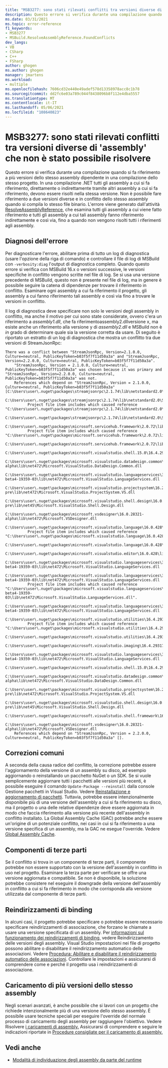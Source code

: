 ```yaml
---
title: "MSB3277: sono stati rilevati conflitti tra versioni diverse di 'assembly' che non è stato possibile risolvere"
description: Questo errore si verifica durante una compilazione quando si fa riferimento a più versioni dello stesso assembly dipendente in una compilazione dello stesso progetto.
ms.date: 03/31/2021
ms.topic: error-reference
f1_keywords:
- MSB3277
- MSBuild.ResolveAssemblyReference.FoundConflicts
dev_langs:
- VB
- CSharp
- C++
- FSharp
author: ghogen
ms.author: ghogen
manager: jmartens
ms.workload:
- multiple
ms.openlocfilehash: 7606cd32e440e49adef578d13358978acc8c1b78
ms.sourcegitcommit: dd2fc6e03a789c044f8438096b8f112e4dba5557
ms.translationtype: MT
ms.contentlocale: it-IT
ms.lasthandoff: 05/06/2021
ms.locfileid: "108640823"
---
```

# <a name="msb3277-found-conflicts-between-different-versions-of-assembly-that-could-not-be-resolved"></a>MSB3277: sono stati rilevati conflitti tra versioni diverse di 'assembly' che non è stato possibile risolvere

Questo errore si verifica durante una compilazione quando si fa riferimento a più versioni dello stesso assembly dipendente in una compilazione dello stesso progetto. In una compilazione .NET tutti gli assembly a cui si fa riferimento, direttamente o indirettamente tramite altri assembly a cui si fa riferimento, devono essere risolti nella stessa versione. Non è possibile fare riferimento a due versioni diverse e in conflitto dello stesso assembly quando si compila lo stesso file binario. L'errore viene generato dall'attività [ResolveAssemblyReference](../resolveassemblyreference-task.md), che esamina tutti gli assembly a cui viene fatto riferimento e tutti gli assembly a cui tali assembly fanno riferimento indirettamente e così via, fino a quando non vengono risolti tutti i riferimenti agli assembly.

## <a name="diagnosing-the-error"></a>Diagnosi dell'errore

Per diagnosticare l'errore, abilitare prima di tutto un log di diagnostica (usare l'opzione della riga di comando) e controllare il file di log di MSBuild con `-verbosity:diag` l'output di diagnostica completo. Quando questo errore si verifica con MSBuild 16.x o versioni successive, le versioni specifiche in conflitto vengono scritte nel file di log. Se si usa una versione precedente di MSBuild, questo non è presente nel file di log, ma in genere è possibile seguire la catena di dipendenze per trovare il riferimento in conflitto. Esaminare ogni assembly a cui fa riferimento il progetto, gli assembly a cui fanno riferimento tali assembly e così via fino a trovare le versioni in conflitto.

Il log di diagnostica deve specificare non solo le versioni degli assembly in conflitto, ma anche il motivo per cui sono state considerate, ovvero c'era un riferimento a *assembly1.dll*, che fa riferimentoassembly2.dllversione x, ma esiste anche un riferimento alla versione y di *assembly2.dll* e MSBuild non è *in* grado di determinare quale sia la versione corretta da usare.  Di seguito è riportato un estratto di un log di diagnostica che mostra un conflitto tra due versioni di StreamJsonRpc:

```output
There was a conflict between "StreamJsonRpc, Version=2.1.0.0, Culture=neutral, PublicKeyToken=b03f5f7f11d50a3a" and "StreamJsonRpc, Version=2.2.0.0, Culture=neutral, PublicKeyToken=b03f5f7f11d50a3a".
    "StreamJsonRpc, Version = 2.1.0.0, Culture=neutral, PublicKeyToken=b03f5f7f11d50a3a" was chosen because it was primary and "StreamJsonRpc, Version=2.2.0.0, Culture=neutral, PublicKeyToken=b03f5f7f11d50a3a" was not.
    References which depend on "StreamJsonRpc, Version = 2.1.0.0, Culture=neutral, PublicKeyToken=b03f5f7f11d50a3a" [C:\Users\user\.nuget\packages\streamjsonrpc\2.1.74\lib\netstandard2.0\StreamJsonRpc.dll].
    C:\Users\user\.nuget\packages\streamjsonrpc\2.1.74\lib\netstandard2.0\StreamJsonRpc.dll
          Project file item includes which caused reference "C:\Users\user\.nuget\packages\streamjsonrpc\2.1.74\lib\netstandard2.0\StreamJsonRpc.dll".
            C:\Users\user\.nuget\packages\streamjsonrpc\2.1.74\lib\netstandard2.0\StreamJsonRpc.dll
        C:\Users\user\.nuget\packages\microsoft.servicehub.framework\2.0.72\lib\netstandard2.0\Microsoft.ServiceHub.Framework.dll
          Project file item includes which caused reference "C:\Users\user\.nuget\packages\microsoft.servicehub.framework\2.0.72\lib\netstandard2.0\Microsoft.ServiceHub.Framework.dll".
            C:\Users\user\.nuget\packages\microsoft.servicehub.framework\2.0.72\lib\netstandard2.0\Microsoft.ServiceHub.Framework.dll
            C:\Users\user\.nuget\packages\microsoft.visualstudio.shell.15.0\16.4.29318.21\lib\net472\Microsoft.VisualStudio.Shell.15.0.dll
            C:\Users\user\.nuget\packages\microsoft.visualstudio.datadesign.common\16.0.28321-alpha\lib\net472\Microsoft.VisualStudio.DataDesign.Common.dll
            C:\Users\user\.nuget\packages\microsoft.visualstudio.languageservices\3.2.0-beta4-19359-03\lib\net472\Microsoft.VisualStudio.LanguageServices.dll
            C:\Users\user\.nuget\packages\microsoft.visualstudio.projectsystem\16.2.133-pre\lib\net472\Microsoft.VisualStudio.ProjectSystem.VS.dll
            C:\Users\user\.nuget\packages\microsoft.visualstudio.shell.design\16.0.28316-pre\lib\net45\Microsoft.VisualStudio.Shell.Design.dll
            C:\Users\user\.nuget\packages\microsoft.vsdesigner\16.0.28321-alpha\lib\net472\Microsoft.VSDesigner.dll
        C:\Users\user\.nuget\packages\microsoft.visualstudio.language\16.0.428\lib\net472\Microsoft.VisualStudio.Language.dll
          Project file item includes which caused reference "C:\Users\user\.nuget\packages\microsoft.visualstudio.language\16.0.428\lib\net472\Microsoft.VisualStudio.Language.dll".
            C:\Users\user\.nuget\packages\microsoft.visualstudio.language\16.0.428\lib\net472\Microsoft.VisualStudio.Language.dll
            C:\Users\user\.nuget\packages\microsoft.visualstudio.editor\16.0.428\lib\net472\Microsoft.VisualStudio.Editor.dll
            C:\Users\user\.nuget\packages\microsoft.visualstudio.languageservices\3.2.0-beta4-19359-03\lib\net472\Microsoft.VisualStudio.LanguageServices.dll
        C:\Users\user\.nuget\packages\microsoft.visualstudio.languageservices\3.2.0-beta4-19359-03\lib\net472\Microsoft.VisualStudio.LanguageServices.dll
          Project file item includes which caused reference "C:\Users\user\.nuget\packages\microsoft.visualstudio.languageservices\3.2.0-beta4-19359-03\lib\net472\Microsoft.VisualStudio.LanguageServices.dll".
            C:\Users\user\.nuget\packages\microsoft.visualstudio.languageservices\3.2.0-beta4-19359-03\lib\net472\Microsoft.VisualStudio.LanguageServices.dll
        C:\Users\user\.nuget\packages\microsoft.visualstudio.utilities\16.4.29317.144\lib\net46\Microsoft.VisualStudio.Utilities.dll
          Project file item includes which caused reference "C:\Users\user\.nuget\packages\microsoft.visualstudio.utilities\16.4.29317.144\lib\net46\Microsoft.VisualStudio.Utilities.dll".
            C:\Users\user\.nuget\packages\microsoft.visualstudio.utilities\16.4.29317.144\lib\net46\Microsoft.VisualStudio.Utilities.dll
            C:\Users\user\.nuget\packages\microsoft.visualstudio.imaging\16.4.29317.144\lib\net472\Microsoft.VisualStudio.Imaging.dll
            C:\Users\user\.nuget\packages\microsoft.visualstudio.languageservices\3.2.0-beta4-19359-03\lib\net472\Microsoft.VisualStudio.LanguageServices.dll
            C:\Users\user\.nuget\packages\microsoft.visualstudio.shell.15.0\16.4.29318.21\lib\net472\Microsoft.VisualStudio.Shell.15.0.dll
            C:\Users\user\.nuget\packages\microsoft.visualstudio.datadesign.common\16.0.28321-alpha\lib\net472\Microsoft.VisualStudio.DataDesign.Common.dll
            C:\Users\user\.nuget\packages\microsoft.visualstudio.projectsystem\16.2.133-pre\lib\net472\Microsoft.VisualStudio.ProjectSystem.VS.dll
            C:\Users\user\.nuget\packages\microsoft.visualstudio.shell.design\16.0.28316-pre\lib\net45\Microsoft.VisualStudio.Shell.Design.dll
            C:\Users\user\.nuget\packages\microsoft.visualstudio.shell.framework\16.4.29318.21\lib\net472\Microsoft.VisualStudio.Shell.Framework.dll
            C:\Users\user\.nuget\packages\microsoft.vsdesigner\16.0.28321-alpha\lib\net472\Microsoft.VSDesigner.dll
    References which depend on "StreamJsonRpc, Version = 2.2.0.0, Culture=neutral, PublicKeyToken=b03f5f7f11d50a3a" [].
```

## <a name="common-fixes"></a>Correzioni comuni

A seconda della causa radice del conflitto, la correzione potrebbe essere l'aggiornamento della versione di un assembly su disco, ad esempio aggiornando o reinstallando un pacchetto NuGet o un SDK. Se si vuole semplicemente aggiornare tutti i pacchetti alle versioni più recenti, è possibile eseguire il comando `Update-Package --reinstall` dalla console Gestione pacchetti in Visual Studio. Vedere [Reinstallazione e aggiornamento di pacchetti](/nuget/consume-packages/reinstalling-and-updating-packages). Tuttavia, potrebbe essere intenzionalmente disponibile più di una versione dell'assembly a cui si fa riferimento su disco, ma il progetto o una delle relative dipendenze deve essere aggiornata in modo che faccia riferimento alla versione più recente dell'assembly in conflitto installato. La Global Assembly Cache (GAC) potrebbe anche essere un'origine di un potenziale conflitto, nei casi in cui si fa riferimento a una versione specifica di un assembly, ma la GAC ne esegue l'override. Vedere [Global Assembly Cache](/dotnet/framework/app-domains/gac).

## <a name="third-party-components"></a>Componenti di terze parti

Se il conflitto si trova in un componente di terze parti, il componente potrebbe non essere supportato con la versione dell'assembly in conflitto in uso nel progetto. Esaminare la terza parte per verificare se offre una versione aggiornata e compatibile. Se non è disponibile, la soluzione potrebbe consistere nel eseguire il downgrade della versione dell'assembly in conflitto a cui si fa riferimento in modo che corrisponda alla versione utilizzata dal componente di terze parti.

## <a name="binding-redirects"></a>Reindirizzamenti di binding

In alcuni casi, il progetto potrebbe specificare o potrebbe essere necessario specificare reindirizzamenti di associazione, che forzano le chiamate a usare una versione specificata di un assembly. Per [informazioni sul funzionamento dei reindirizzamenti di binding,](/dotnet/framework/configure-apps/redirect-assembly-versions) vedere Reindirizzamento delle versioni degli assembly. Visual Studio impostazioni nei file di progetto possono abilitare o disabilitare il reindirizzamento automatico delle associazioni. Vedere [Procedura: Abilitare e disabilitare il reindirizzamento automatico delle associazioni](/dotnet/framework/configure-apps/how-to-enable-and-disable-automatic-binding-redirection). Controllare le impostazioni e assicurarsi di comprendere come e perché il progetto usa i reindirizzamenti di associazione.

## <a name="loading-multiple-versions-of-the-same-assembly"></a>Caricamento di più versioni dello stesso assembly

Negli scenari avanzati, è anche possibile che si lavori con un progetto che richiede intenzionalmente più di una versione dello stesso assembly. È possibile usare tecniche speciali per eseguire l'override del normale processo di caricamento degli assembly per raggiungere l'obiettivo. Vedere Risolvere [i caricamenti di assembly.](/dotnet/standard/assembly/resolve-loads) Assicurarsi di comprendere e seguire le indicazioni riportate in [Procedure consigliate per il caricamento di assembly.](/dotnet/framework/deployment/best-practices-for-assembly-loading)

## <a name="see-also"></a>Vedi anche

- [Modalità di individuazione degli assembly da parte del runtime](/dotnet/framework/deployment/how-the-runtime-locates-assemblies)